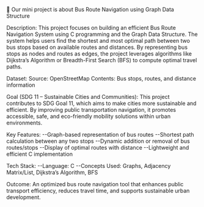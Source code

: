 🚌 Our mini project is about Bus Route Navigation using Graph Data Structure

Description:
    This project focuses on building an efficient Bus Route Navigation System using C programming and the Graph Data Structure. The system helps users find the shortest and most optimal path between two bus stops based on available routes and distances. By representing bus stops as nodes and routes as edges, the project leverages algorithms like Dijkstra’s Algorithm or Breadth-First Search (BFS) to compute optimal travel paths.

Dataset:
     Source: OpenStreetMap
     Contents: Bus stops, routes, and distance information

Goal (SDG 11 – Sustainable Cities and Communities):
      This project contributes to SDG Goal 11, which aims to make cities more sustainable and efficient. By improving public transportation navigation, it promotes accessible, safe, and eco-friendly mobility solutions within urban environments.

Key Features:
     --Graph-based representation of bus routes
     --Shortest path calculation between any two stops
     --Dynamic addition or removal of bus routes/stops
     --Display of optimal routes with distance
     --Lightweight and efficient C implementation

Tech Stack:
     --Language: C
     --Concepts Used: Graphs, Adjacency Matrix/List, Dijkstra’s Algorithm, BFS

Outcome:
    An optimized bus route navigation tool that enhances public transport efficiency, reduces travel time, and supports sustainable urban development.
